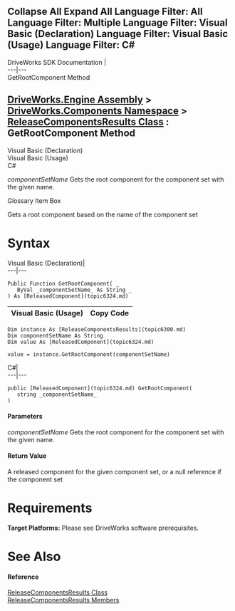 Collapse All Expand All Language Filter: All  Language Filter: Multiple  Language Filter: Visual Basic (Declaration) Language Filter: Visual Basic (Usage) Language Filter: C#  
---  
DriveWorks SDK Documentation  |   
---|---  
GetRootComponent Method   
  
[DriveWorks.Engine Assembly](topic2156.md) > [DriveWorks.Components Namespace](topic6089.md) > [ReleaseComponentsResults Class](topic6300.md) : GetRootComponent Method  
---  
  
Visual Basic (Declaration)    
Visual Basic (Usage)    
C# 

_componentSetName_
    Gets the root component for the component set with the given name.

Glossary Item Box

Gets a root component based on the name of the component set 

# Syntax

Visual Basic (Declaration)|   
---|---  
      
    
    Public Function GetRootComponent( _
       ByVal _componentSetName_ As String _
    ) As [ReleasedComponent](topic6324.md)  
  
Visual Basic (Usage)| Copy Code  
---|---  
      
    
    Dim instance As [ReleaseComponentsResults](topic6300.md)
    Dim componentSetName As String
    Dim value As [ReleasedComponent](topic6324.md)
     
    value = instance.GetRootComponent(componentSetName)  
  
C#|   
---|---  
      
    
    public [ReleasedComponent](topic6324.md) GetRootComponent( 
       string _componentSetName_
    )  
  
#### Parameters

 _componentSetName_
    Gets the root component for the component set with the given name.

#### Return Value

A released component for the given component set, or a null reference if the component set

# Requirements

**Target Platforms:** Please see DriveWorks software prerequisites.

# See Also

#### Reference

[ReleaseComponentsResults Class](topic6300.md)   
[ReleaseComponentsResults Members](topic6301.md)


